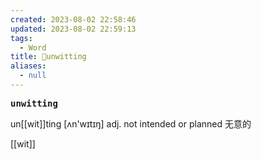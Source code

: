 ```yaml
---
created: 2023-08-02 22:58:46
updated: 2023-08-02 22:59:13
tags:
  - Word
title: 📖unwitting
aliases:
  - null
---
```


<pre><strong>unwitting</strong></pre>
un[[wit]]ting
[ʌn'wɪtɪŋ]
adj. not intended or planned ⽆意的

[[wit]]